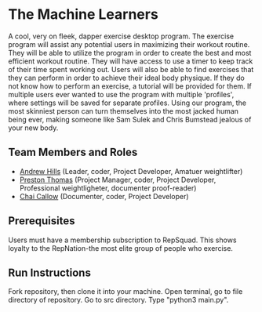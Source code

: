 # The Machine Learners

A cool, very on fleek, dapper exercise desktop program. The exercise program will assist any potential users in maximizing their workout routine. They will be able to utilize the program in order to create the best and most efficient workout routine. They will have access to use a timer to keep track of their time spent working out. Users will also be able to find exercises that they can perform in order to achieve their ideal body physique. If they do not know how to perform an exercise, a tutorial will be provided for them. If multiple users ever wanted to use the program with multiple 'profiles', where settings will be saved for separate profiles. Using our program, the most skinniest person can turn themselves into the most jacked human being ever, making someone like Sam Sulek and Chris Bumstead jealous of your new body.

## Team Members and Roles

* [Andrew Hills](https://github.com/KingAnd7/CIS350-HW2-Hills) (Leader, coder, Project Developer, Amatuer weightlifter)
* [Preston Thomas](https://github.com/preston-thomas/CIS350-HW2-Thomas) (Project Manager, coder, Project Developer, Professional weightligheter, documenter proof-reader)
* [Chai Callow](https://github.com/callchai/CIS350-HW2-Callow) (Documenter, coder, Project Developer)

## Prerequisites
Users must have a membership subscription to RepSquad. This shows loyalty to the RepNation-the most elite group of people who exercise.

## Run Instructions
Fork repository, then clone it into your machine.
Open terminal, go to file directory of repository.
Go to src directory.
Type "python3 main.py".
